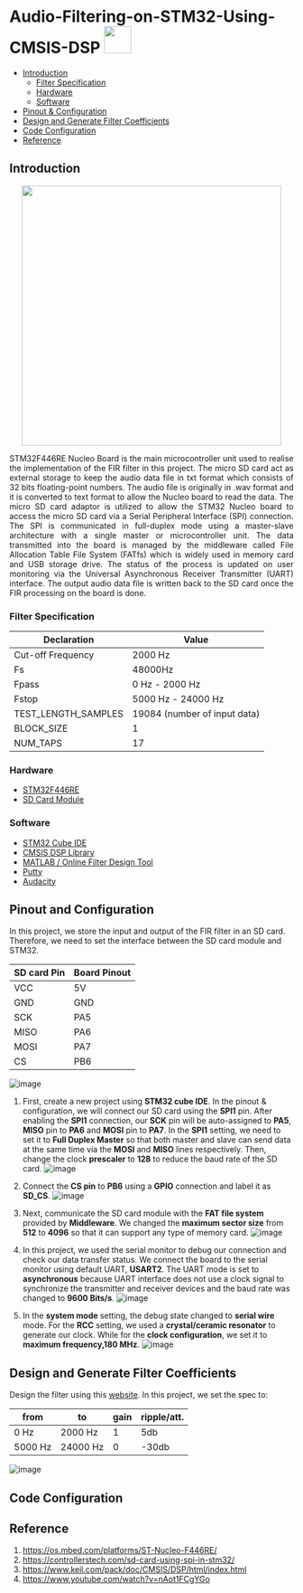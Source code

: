 # Audio-Filtering-on-STM32-Using-CMSIS-DSP <img src="https://github.com/favicon.ico" width="48">

* [Introduction](#Introduction "Goto Introduction")
	* [Filter Specification](#filter-specification)
	* [Hardware](#Hardware "Goto Hardware")
	* [Software](#Software)
* [Pinout & Configuration](#pinout-and-configuration)
* [Design and Generate Filter Coefficients](#design-and-generate-filter-coefficients)
* [Code Configuration](#code-configuration)
* [Reference](#Reference)

## Introduction
<p align="center">
  <img width="460" width="500" src="https://drive.google.com/uc?export=view&id=1F5om0grdVrSmSDxNLPT0yRsJCK26UT5Z">
</p>

<div style="text-align: justify"> STM32F446RE Nucleo Board is the main microcontroller unit used to realise the implementation of the FIR filter in this project. The micro SD card act as external storage to keep the audio data file in txt format which consists of 32 bits floating-point numbers. The audio file is originally in .wav format and it is converted to text format to allow the Nucleo board to read the data. The micro SD card adaptor is utilized to allow the STM32 Nucleo board to access the micro SD card via a Serial Peripheral Interface (SPI) connection. The SPI is communicated in full-duplex mode using a master-slave architecture with a single master or microcontroller unit. The data transmitted into the board is managed by the middleware called File Allocation Table File System (FATfs) which is widely used in memory card and USB storage drive. The status of the process is updated on user monitoring via the Universal Asynchronous Receiver Transmitter (UART) interface. The output audio data file is written back to the SD card once the FIR processing on the board is done.  </div>


### Filter Specification

Declaration | Value
------------ | -------------
Cut-off Frequency | 2000 Hz
Fs  | 48000Hz
Fpass | 0 Hz - 2000 Hz
Fstop | 5000 Hz - 24000 Hz
TEST_LENGTH_SAMPLES | 19084 (number of input data)
BLOCK_SIZE | 1
NUM_TAPS | 17

### Hardware
* [STM32F446RE](https://my.element14.com/stmicroelectronics/nucleo-f446re/dev-board-arduino-mbed-nucleo/dp/2491978)
* [SD Card Module](https://my.cytron.io/p-5v-compatible-micro-sd-card-adapter?r=1&gclid=Cj0KCQjw5auGBhDEARIsAFyNm9FTleQynj9c2YMi_SlpQxx_k29wvPSq-7eCfkw4wXL21nuOy9up6-YaAr2vEALw_wcB)

### Software
* [STM32 Cube IDE](https://www.st.com/en/development-tools/stm32cubeide.html)
* [CMSIS DSP Library](https://www.keil.com/pack/doc/CMSIS/DSP/html/index.html)
* [MATLAB / Online Filter Design Tool](http://t-filter.engineerjs.com/)
* [Putty](https://www.putty.org/)
* [Audacity](https://www.audacityteam.org/download/)

## Pinout and Configuration
In this project, we store the input and output of the FIR filter in an SD card. Therefore, we need to set the interface between the SD card module and STM32.


SD card Pin | Board Pinout
------------ | -------------
VCC | 5V
GND | GND
SCK | PA5
MISO | PA6
MOSI | PA7
CS | PB6

![image](https://drive.google.com/uc?export=view&id=1-tnJp2qxqtKqWUBYj7oHB8N2W06XAzPM)

1. First, create a new project using **STM32 cube IDE**. In the pinout & configuration, we will connect our SD card using the **SPI1** pin. After enabling the **SPI1** connection, our **SCK** pin will be auto-assigned to **PA5**, **MISO** pin to **PA6** and **MOSI** pin to **PA7**. In the **SPI1** setting, we need to set it to **Full Duplex Master** so that both master and slave can send data at the same time via the **MOSI** and **MISO** lines respectively. Then, change the clock **prescaler** to **128** to reduce the baud rate of the SD card.
![image](https://drive.google.com/uc?export=view&id=1EaPiVOsrSBZUkEBvWYULJtvqYuIwCCAV)

2. Connect the **CS pin** to **PB6** using a **GPIO** connection and label it as **SD_CS**. 
![image](https://drive.google.com/uc?export=view&id=1mWyYHbNRitWhCUE6k7VqjKCNUJzart9Y)

3. Next, communicate the SD card module with the **FAT file system** provided by **Middleware**. We changed the **maximum sector size** from **512** to **4096** so that it can support any type of memory card.
![image](https://drive.google.com/uc?export=view&id=1Ig2WFhUm7H_QoGFrYuFp4Sz9_M2MPK6V)

4. In this project, we used the serial monitor to debug our connection and check our data transfer status. We connect the board to the serial monitor using default UART, **USART2**. The UART mode is set to **asynchronous** because UART interface does not use a clock signal to synchronize the transmitter and receiver devices and the baud rate was changed to **9600 Bits/s**.
![image](https://drive.google.com/uc?export=view&id=1Eyn-ehQ9J5qlj5CWtkCStOn1dViSzqVR)

5. In the **system mode** setting, the debug state changed to **serial wire** mode. For the **RCC** setting, we used a **crystal/ceramic resonator** to generate our clock. While for the **clock configuration**, we set it to **maximum frequency,180 MHz**.
![image](https://drive.google.com/uc?export=view&id=1asDazAoJb80-9pazVPPvquZPmpzHkZRH)


## Design and Generate Filter Coefficients
Design the filter using this [website](http://t-filter.engineerjs.com/). In this project, we set the spec to:

from | to | gain | ripple/att.
------------ | ------------- | ------------- | -------------
0 Hz | 2000 Hz | 1 | 5db
5000 Hz | 24000 Hz | 0 | -30db

![image](https://drive.google.com/uc?export=view&id=1n-QvVK68c4sYVBDQeRxgq3H2zg7y4Nu5)


## Code Configuration



## Reference
1. <https://os.mbed.com/platforms/ST-Nucleo-F446RE/>
2. <https://controllerstech.com/sd-card-using-spi-in-stm32/>
3. <https://www.keil.com/pack/doc/CMSIS/DSP/html/index.html>
4. <https://www.youtube.com/watch?v=nAot1FCgYGo>





